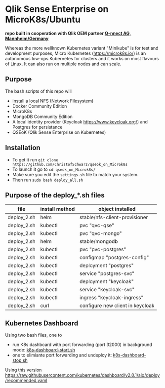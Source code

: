# Qlik Sense Enterprise on MicroK8s/Ubuntu

**repo built in cooperation with Qlik OEM partner <a href="https://www.q-nnect.com/en/index.html">Q-nnect AG, Mannheim/Germany</a>**

Whereas the more wellknown Kubernetes variant "Minikube" is for test and development purposes, Micro Kubernetes (https://microk8s.io/) is 
an autonomous low-ops Kubernetes for clusters and it works on most flavours of Linux. It can also run on multiple nodes and can scale.

## Purpose

The bash scripts of this repo will
 - install a local NFS (Network Filesystem)
 - Docker Community Edition
 - MicroK8s
 - MongoDB Community Edition
 - A local identity provider (Keycloak https://www.keycloak.org/) and Postgres for persistance
 - QSEoK (Qlik Sense Enterprise on Kubernetes)

## Installation 

 - To get it run `git clone https://github.com/ChristofSchwarz/qseok_on_Microk8s`
 - To launch it go to `cd qseok_on_Microk8s/` 
 - Make sure you edit the `settings.sh` file to match your system.
 - Then run `sudo bash deploy_all.sh`
 
 ## Purpose of the deploy_*.sh files
 
| file | install method | object installed |
| ----------- | ----- | ---- |
| deploy_2.sh | helm | stable/nfs-client-provisioner |
| deploy_2.sh | kubectl | pvc "qvc-qse" |
| deploy_2.sh | kubectl | pvc "qvc-mongo" |
| deploy_2.sh | helm | stable/mongodb |
| deploy_2.sh | kubectl | pvc "pvc-postgres" |
| deploy_2.sh | kubectl | configmap "postgres-config" |
| deploy_2.sh | kubectl | deployment "postgres" |
| deploy_2.sh | kubectl | service "postgres-svc" |
| deploy_2.sh | kubectl | deployment "keycloak" |
| deploy_2.sh | kubectl | service "keycloak-svc" |
| deploy_2.sh | kubectl | ingress "keycloak-ingress" |
| deploy_2.sh | curl | configure new client in keycloak |

## Kubernetes Dashboard

Using two bash files, one to 
 - run K8s dashboard with port forwarding (port 32000) in background mode: [k8s-dashboard-start.sh](k8s-dashboard-start.sh)
 - one to elimiante port forwarding and undeploy it: [k8s-dashboard-stop.sh](k8s-dashboard-stop.sh)

Using this version https://raw.githubusercontent.com/kubernetes/dashboard/v2.0.1/aio/deploy/recommended.yaml



 
 
 

